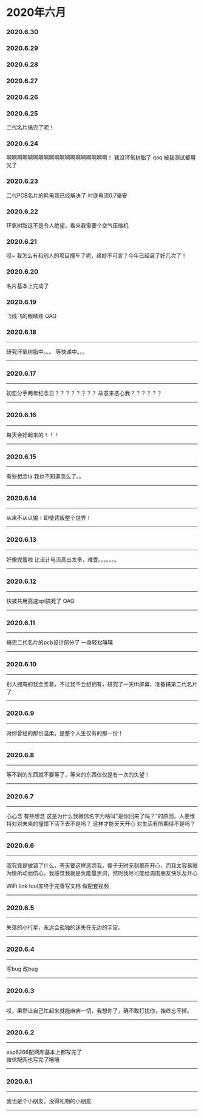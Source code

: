 # 2020年六月

### 2020.6.30
### 2020.6.29
### 2020.6.28
### 2020.6.27
### 2020.6.26
### 2020.6.25
二代名片搞完了呢！
### 2020.6.24
啊啊啊啊啊啊啊啊啊啊啊啊啊啊啊啊啊啊啊！ 我没环氧树脂了 qaq 被我测试都用光了
### 2020.6.23
二代PCB名片的耗电我已经解决了 衬底电流0.7毫安  
### 2020.6.22
环氧树脂这不是令人绝望，看来我需要个空气压缩机
### 2020.6.21
哎~ 我怎么有和别人的项目撞车了呢，缘妙不可言？今年已经装了好几次了！
### 2020.6.20
名片基本上完成了
### 2020.6.19
飞线飞的眼睛疼 QAQ  
### 2020.6.18
****
研究环氧树脂中。。。 等快递中。。。
****
### 2020.6.17
****
初恋分手两年纪念日？？？？？？？？ 故意来恶心我？？？？？？  
****
### 2020.6.16
****
每天会好起来的！！！
****
### 2020.6.15
****
有些想念ta 我也不知道怎么了。。
****
### 2020.6.14
****
从来不从认输！即使背叛整个世界！  
****
### 2020.6.13
****
好像完蛋啦 比设计电流高出太多，难受。。。。。。。  
****
### 2020.6.12
****
快被共用高速spi搞死了 QAQ  
****
### 2020.6.11
****
搞完二代名片的pcb设计部分了 一身轻松嘻嘻 
****
### 2020.6.10
****
别人拥有的我会羡慕，不过我不会想拥有，研究了一天tft屏幕，准备搞第二代名片了  
****
### 2020.6.9
****
对你曾经的那份温柔，是整个人生仅有的那一份！
****
### 2020.6.8

****
等不到的东西就不要等了，等来的东西仅仅是有一次的失望！
****
### 2020.6.7
****
心心念 有些想念 这是为什么我微信名字为啥叫"是你回来了吗？"的原因，人要维持对对未来的憧憬下活下去不是吗？ 这样才能天天开心 对生活有所期待不是吗？  
****
### 2020.6.6
****
我究竟是做错了什么，苍天要这样惩罚我，傻子无时无刻都在开心，而我太容易就为情所动而伤心，我感觉我就是负能量黑洞，然呢我尽可能给周围朋友快乐及开心  

WiFi link tool库终于完善写文档 做配套视频 
****
### 2020.6.5
****
失落的小行星，永远会孤独的迷失在无边的宇宙。
****
### 2020.6.4
****
写bug 改bug
****
### 2020.6.3
****
哎，果然让自己忙起来就能麻痹一切，我想你了，确不敢打扰你，始终忘不掉。
****
### 2020.6.2
****
esp8266配网库基本上都写完了  
微信配网也写完了嘻嘻
****
### 2020.6.1
****
我也是个小朋友，没得礼物的小朋友
****
